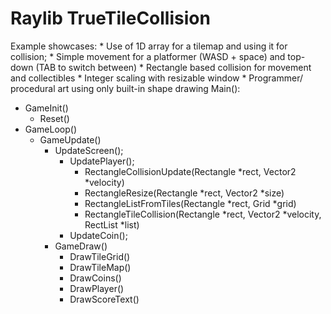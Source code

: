 # Raylib TrueTileCollision
Example showcases:
    * Use of 1D array for a tilemap and using it for collision;
    * Simple movement for a platformer (WASD + space) and top-down (TAB to switch between)
    * Rectangle based collision for movement and collectibles
    * Integer scaling with resizable window
    * Programmer/ procedural art using only built-in shape drawing
Main():
  * GameInit()
    * Reset()
  * GameLoop()
    * GameUpdate()
      * UpdateScreen();
        * UpdatePlayer();
          * RectangleCollisionUpdate(Rectangle *rect, Vector2 *velocity)
          * RectangleResize(Rectangle *rect, Vector2 *size)
          * RectangleListFromTiles(Rectangle *rect, Grid *grid)
          * RectangleTileCollision(Rectangle *rect, Vector2 *velocity, RectList *list)
        * UpdateCoin();
      * GameDraw()
        * DrawTileGrid()
        * DrawTileMap()
        * DrawCoins()
        * DrawPlayer()
        * DrawScoreText()
